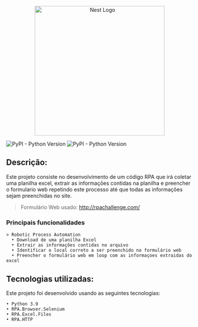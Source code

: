 
<p align="center">
  <a href="https://rpaframework.org/index.html#" target="blank"><img src="https://intellyx.com/wp-content/uploads/2021/04/robocorp2-intellyx-BC-logo2020-1200x628-1.png" width="350" alt="Nest Logo" /></a>
</p>

![PyPI - Python Version](https://img.shields.io/badge/rpaframework-Robocorp-green?style=plastic&logo=appveyor)
![PyPI - Python Version](https://img.shields.io/pypi/pyversions/rpaframework?style=plastic)
## Descrição:


Este projeto consiste no desenvolvimento de um código RPA que irá coletar uma planilha excel, extrair as informações contidas na planilha e preencher o formulario web repetindo este processo até que todas as informações sejam preenchidas no site. 
 > Formulário Web usado: http://rpachallenge.com/

   ### Principais funcionalidades

    > Robotic Process Automation
      • Download de uma planilha Excel 
      • Extrair as informações contidas no arquivo
      • Identificar o local correto a ser preenchido no formulário web
      • Preencher o formulário web em loop com as informaçoes extraidas do excel 
    
## Tecnologias utilizadas:

Este projeto foi desenvolvido usando as seguintes tecnologias:
    
    • Python 3.9
    • RPA.Browser.Selenium
    • RPA.Excel.Files
    • RPA.HTTP
    
    
<a href="https://github.com/imersao-alura/aluraflix/blob/master/LICENSE " target="_blank"><img src="https://img.shields.io/badge/licence-MIT-blue.svg" alt="" /></a> 
